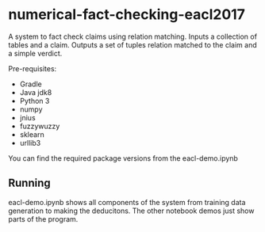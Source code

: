# numerical-fact-checking-eacl2017

A system to fact check claims using relation matching. Inputs a collection of tables and a claim. Outputs a set of tuples relation matched to the claim and a simple verdict. 

Pre-requisites:
 * Gradle
 * Java jdk8
 * Python 3
  * numpy
  * jnius
  * fuzzywuzzy
  * sklearn
  * urllib3
  
  You can find the required package versions from the eacl-demo.ipynb 
  
## Running
eacl-demo.ipynb shows all components of the system from training data generation to making the deducitons. The other notebook demos just show parts of the program.
